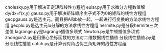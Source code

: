 cholesky.py用于解决正定矩阵线性方程组
eular.py用于求微分方程数值解dy/dx=f(x,y)
gauss.py用于解决矩阵顺序主子式不为0的矩阵的线性方程组
gecpgauss.py是选主元，而且把A和b放一起，一起进行行变换的方法求线性方程组
gecplu.py是选主元lu分解的方法求线性方程组
hermite.py是分段hermite三次差值
lagrange.py是lagrange插值多项式
Newton.py是牛顿插值多项式
zhongxin2.py是用重心坐标函数的方法对二维数据线性插值
分段线性插值.py是分段线性插值
catch.py是计算弱对角占优三角矩阵的线性方程组

